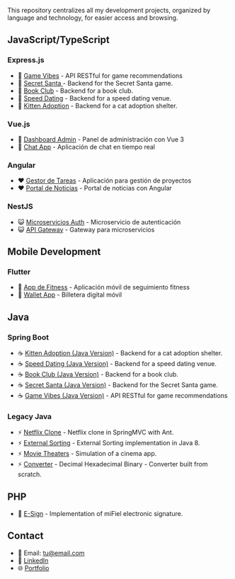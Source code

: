 This repository centralizes all my development projects, organized by language and technology, for easier access and browsing.

## JavaScript/TypeScript

### Express.js
- 🔹 [Game Vibes](https://github.com/josesiyo-robbio/GameVibes-f2p_express) - API RESTful for game recommendations
- 🔹 [Secret Santa ](https://github.com/josesiyo-robbio/secret-santa_express) - Backend for the Secret Santa game.
- 🔹 [Book Club](https://github.com/josesiyo-robbio/book-club_express.git) - Backend for a book club.
- 🔹 [Speed Dating](https://github.com/josesiyo-robbio/speed-dating_express) - Backend for a speed dating venue.
- 🔹 [Kitten Adoption](https://github.com/josesiyo-robbio/kitten-adoption_express) - Backend for a cat adoption shelter.


### Vue.js
- 💚 [Dashboard Admin](https://github.com/tuusuario/dashboard-vue) - Panel de administración con Vue 3
- 💚 [Chat App](https://github.com/tuusuario/chat-vue) - Aplicación de chat en tiempo real

### Angular
- ❤️ [Gestor de Tareas](https://github.com/tuusuario/task-manager) - Aplicación para gestión de proyectos
- ❤️ [Portal de Noticias](https://github.com/tuusuario/news-portal) - Portal de noticias con Angular

### NestJS
- 😺 [Microservicios Auth](https://github.com/tuusuario/auth-service) - Microservicio de autenticación
- 😺 [API Gateway](https://github.com/tuusuario/api-gateway) - Gateway para microservicios

## Mobile Development

### Flutter
- 💙 [App de Fitness](https://github.com/tuusuario/fitness-app) - Aplicación móvil de seguimiento fitness
- 💙 [Wallet App](https://github.com/tuusuario/wallet-app) - Billetera digital móvil

## Java

### Spring Boot
- ☕ [Kitten Adoption (Java Version)](https://github.com/josesiyo-robbio/kitten-adoption_springboot.git) - Backend for a cat adoption shelter.
- ☕ [Speed Dating (Java Version)](https://github.com/josesiyo-robbio/speed-dating_springboot.git) - Backend for a speed dating venue.
- ☕ [Book Club (Java Version)](https://github.com/josesiyo-robbio/book-club_springboot.git) - Backend for a book club.
- ☕ [Secret Santa (Java Version)](https://github.com/josesiyo-robbio/secret-santa_springboot.git) - Backend for the Secret Santa game.
- ☕ [Game Vibes (Java Version)](https://github.com/josesiyo-robbio/GameVibes-F2P_springboot.git) - API RESTful for game recommendations

### Legacy Java
- ⚡ [Netflix Clone](https://github.com/josesiyo-robbio/JavaNetflixCloneMVC.git) - Netflix clone in SpringMVC with Ant.
- ⚡ [External Sorting](https://github.com/josesiyo-robbio/ExternalSorting.git) - External Sorting implementation in Java 8.
- ⚡ [Movie Theaters](https://github.com/josesiyo-robbio/movieTheater-.git) - Simulation of a cinema app.
- ⚡ [Converter](https://github.com/josesiyo-robbio/Decimal-Hexadecimal-Binary-Converter.git) - Decimal Hexadecimal Binary - Converter built from scratch.

## PHP
- 🐘 [E-Sign](https://github.com/josesiyo-robbio/firmaElectronicaMVC.git) - Implementation of miFiel electronic signature.

## Contact

- 📧 Email: [tu@email.com](mailto:tu@email.com)
- 💼 [LinkedIn](https://linkedin.com/in/tuusuario)
- 🌐 [Portfolio](https://jgrb-portfolio.netlify.app/)

